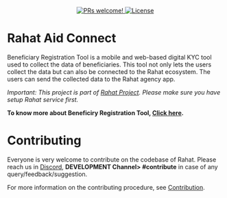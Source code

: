 <p align="center">

  <a href="https://github.com/esatya/rahat-aid-connect/blob/master/CONTRIBUTING.md">
    <img src="https://img.shields.io/badge/PRs-welcome-brightgreen.svg" alt="PRs welcome!" />
  </a>
  <a href="https://github.com/esatya/rahat-aid-connect/blob/main/LICENSE">
    <img src="https://img.shields.io/badge/License-AGPL_v3-blue.svg" alt="License" />
  </a>
</p>

# Rahat Aid Connect 
Beneficiary Registration Tool is a mobile and web-based digital KYC tool used to collect the data of beneficiaries. This tool not only lets the users collect the data but can also be connected to the Rahat ecosystem. The users can send the collected data to the Rahat agency app. 

_Important: This project is part of [Rahat Project](https://github.com/esatya/rahat). Please make sure you have setup Rahat service first._

**To know more about Beneficiry Registration Tool, [Click here](https://docs.rahat.io/docs/next/rahat-beneficiary-registration-tool).**
# Contributing
Everyone is very welcome to contribute on the codebase of Rahat. Please reach us in [Discord](https://discord.gg/Xe59EVBs5N), **DEVELOPMENT Channel> #contribute** in case of any query/feedback/suggestion.

For more information on the contributing procedure, see [Contribution](https://docs.rahat.io/docs/next/Contribution-Guidelines).

